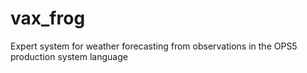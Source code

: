# vax_frog
Expert system for weather forecasting from observations in the OPS5 production system language
